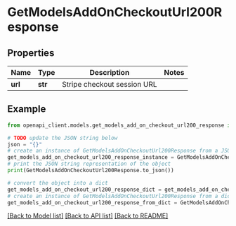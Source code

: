 # GetModelsAddOnCheckoutUrl200Response

## Properties

| Name    | Type    | Description                 | Notes |
| ------- | ------- | --------------------------- | ----- |
| **url** | **str** | Stripe checkout session URL |

## Example

```python
from openapi_client.models.get_models_add_on_checkout_url200_response import GetModelsAddOnCheckoutUrl200Response

# TODO update the JSON string below
json = "{}"
# create an instance of GetModelsAddOnCheckoutUrl200Response from a JSON string
get_models_add_on_checkout_url200_response_instance = GetModelsAddOnCheckoutUrl200Response.from_json(json)
# print the JSON string representation of the object
print(GetModelsAddOnCheckoutUrl200Response.to_json())

# convert the object into a dict
get_models_add_on_checkout_url200_response_dict = get_models_add_on_checkout_url200_response_instance.to_dict()
# create an instance of GetModelsAddOnCheckoutUrl200Response from a dict
get_models_add_on_checkout_url200_response_from_dict = GetModelsAddOnCheckoutUrl200Response.from_dict(get_models_add_on_checkout_url200_response_dict)
```

[[Back to Model list]](../README.md#documentation-for-models) [[Back to API list]](../README.md#documentation-for-api-endpoints) [[Back to README]](../README.md)
